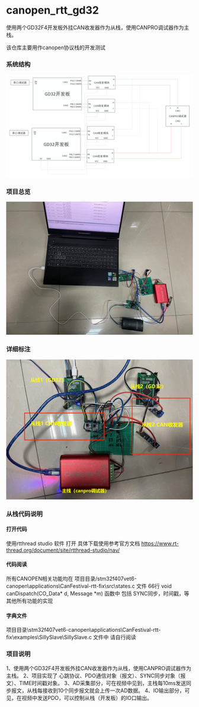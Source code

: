 # canopen_rtt_gd32

使用两个GD32F4开发板外挂CAN收发器作为从栈，使用CANPRO调试器作为主栈。

该仓库主要用作canopen协议栈的开发测试

### 系统结构

![电路原理图](images/电路原理图.png)

### 项目总览

![实物](images/实物.jpg)

### 详细标注

![实物标注](images/实物标注.jpg)

### 从栈代码说明

#### 打开代码

使用rtthread studio 软件 打开 具体下载使用参考官方文档
https://www.rt-thread.org/document/site/rtthread-studio/nav/

#### 代码阅读

所有CANOPEN相关功能均在
项目目录/stm32f407vet6-canopen\applications\CanFestival-rtt-fix\src\states.c   文件   66行 void canDispatch(CO_Data* d, Message *m) 函数中
包括 SYNC同步，时间戳，等其他所有功能的实现

#### 字典文件

项目目录\stm32f407vet6-canopen\applications\CanFestival-rtt-fix\examples\SillySlave\SillySlave.c 文件中
请自行阅读



### 项目说明

1、使用两个GD32F4开发板外挂CAN收发器作为从栈，使用CANPRO调试器作为主栈。
2、项目实现了 心跳协议、PDO通信对象（报文）、SYNC同步对象（报文）、TIME时间戳对象。
3、AD采集部分，可在视频中见到，主栈每10ms发送同步报文，从栈每接收到10个同步报文就会上传一次AD数据。
4、IO输出部分，可见，在视频中发送PDO，可以控制从栈（开发板）的IO口输出。